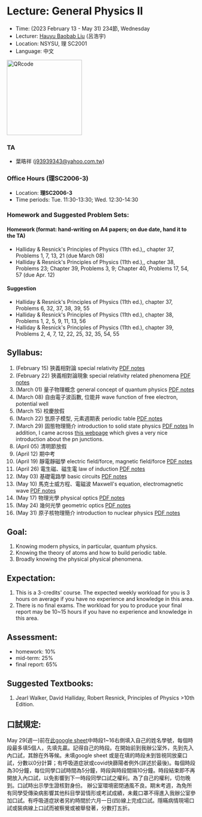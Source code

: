 # Lecture: General Physics II
* Time: (2023 February 13 - May 31) 234節, Wednesday
* Lecturer: [Hauyu Baobab Liu](https://baobabyoo.github.io/) (呂浩宇)
* Location: NSYSU, 理 SC2001
* Language: 中文

<img src="./images/Lecture_GeneralPhysics_2023Feb_QR.png" alt="QRcode" width="200px"/>

### TA
- 葉晧祥 (j93939343@yahoo.com.tw)

### Office Hours (理SC2006-3)
- Location: **理SC2006-3**
- Time periods: Tue. 11:30-13:30; Wed. 12:30-14:30

### Homework and Suggested Problem Sets:
#### Homework (format: hand-writing on A4 papers; on due date, hand it to the TA)
- Halliday & Resnick's Principles of Physics (11th ed.),, chapter 37, Problems 1, 7, 13, 21 (due March 08)
- Halliday & Resnick's Principles of Physics (11th ed.),, chapter 38, Problems 23; Chapter 39, Problems 3, 9; Chapter 40, Problems 17, 54, 57  (due Apr. 12)


#### Suggestion
- Halliday & Resnick's Principles of Physics (11th ed.), chapter 37, Problems 6, 32, 37, 38, 39, 55
- Halliday & Resnick's Principles of Physics (11th ed.), chapter 38, Problems 1, 2, 5, 9, 11, 13, 56
- Halliday & Resnick's Principles of Physics (11th ed.), chapter 39, Problems 2, 4, 7, 12, 22, 25, 32, 35, 54, 55

## Syllabus:
1. (February 15) 狹義相對論 special relativity [PDF notes](https://github.com/baobabyoo/Lecture_GeneralPhysics_2023Feb/blob/master/lecture_notes/SpecialRelativity_part1.pdf)
2. (February 22) 狹義相對論現象 special relativity related phenomena [PDF notes](https://github.com/baobabyoo/Lecture_GeneralPhysics_2023Feb/blob/master/lecture_notes/SpecialRelativity_part2.pdf)
3. (March 01) 量子物理概念 general concept of quantum physics [PDF notes](https://github.com/baobabyoo/Lecture_GeneralPhysics_2023Feb/blob/master/lecture_notes/QuantumPhysics_part1.pdf)
4. (March 08) 自由電子波函數, 位能井 wave function of free electron, potential well
5. (March 15) 校慶放假
6. (March 22) 氫原子模型, 元素週期表 periodic table [PDF notes](https://github.com/baobabyoo/Lecture_GeneralPhysics_2023Feb/blob/master/lecture_notes/QuantumPhysics_part2.pdf)
7. (March 29) 固態物理簡介 introduction to solid state physics [PDF notes](https://github.com/baobabyoo/Lecture_GeneralPhysics_2023Feb/blob/master/lecture_notes/QuantumPhysics_part3.pdf) In addition, I came across [this webpage](https://www.pveducation.org/pvcdrom/pn-junctions/bias-of-pn-junctions) which gives a very nice introduction about the pn junctions.
8. (April 05) 清明節放假
9. (April 12) 期中考
10. (April 19) 靜電靜磁學 electric field/force, magnetic field/force [PDF notes](https://github.com/baobabyoo/Lecture_GeneralPhysics_2023Feb/blob/master/lecture_notes/Electromagnetic_part1.pdf)
11. (April 26) 電生磁、磁生電 law of induction [PDF notes](https://github.com/baobabyoo/Lecture_GeneralPhysics_2023Feb/blob/master/lecture_notes/Electromagnetic_part2.pdf)
12. (May 03) 基礎電路學 basic circuits [PDF notes](https://github.com/baobabyoo/Lecture_GeneralPhysics_2023Feb/blob/master/lecture_notes/Electromagnetic_part3.pdf)
13. (May 10) 馬克士威方程、電磁波 Maxwell's equation, electromagnetic wave [PDF notes](https://github.com/baobabyoo/Lecture_GeneralPhysics_2023Feb/blob/master/lecture_notes/Electromagnetic_part4.pdf)
14. (May 17) 物理光學 physical optics [PDF notes](https://github.com/baobabyoo/Lecture_GeneralPhysics_2023Feb/blob/master/lecture_notes/Optics_part1.pdf)
15. (May 24) 幾何光學 geometric optics [PDF notes](https://github.com/baobabyoo/Lecture_GeneralPhysics_2023Feb/blob/master/lecture_notes/Optics_part2.pdf)
16. (May 31) 原子核物理簡介 introduction to nuclear physics [PDF notes](https://github.com/baobabyoo/Lecture_GeneralPhysics_2023Feb/blob/master/lecture_notes/NuclearParticlePhysics.pdf)

## Goal:
1. Knowing modern physics, in particular, quantum physics.
2. Knowing the theory of atoms and how to build periodic table.
3. Broadly knowing the physical physical phenomena.

## Expectation:
1. This is a 3-credits' course. The expected weekly workload for you is 3 hours on average if you have no experience and knowledge in this area.
2. There is no final exams. The workload for you to produce your final report may be 10~15 hours if you have no experience and knowledge in this area.

## Assessment:
- homework: 10%
- mid-term: 25%
- final report: 65%

## Suggested Textbooks:
1. Jearl Walker, David Halliday, Robert Resnick, Principles of Physics >10th Edition.

## 口試規定:
May 29(週一)前在[此google sheet](https://docs.google.com/spreadsheets/d/17LFu69oEB8hDhwkjClZLKMAx3sge13zY6Nxwctc1dL8/edit#gid=0)中時段1~16右側填入自己的姓名學號，每個時段最多填5個人，先填先贏。記得自己的時段。在開始前到我辦公室外，先到先入內口試，其餘在外等候。未填google sheet 或是在填的時段未到皆視同放棄口試，分數以0分計算；有呼吸道症狀或covid快篩陽者例外(詳述於最後)。每個時段為30分鐘，每位同學口試時間為5分鐘，時段與時段間隔10分鐘。時段結束即不再開放入內口試，以免影響到下一時段同學口試之權利。為了自己的權利，切勿晚到。口試時出示學生證核對身份。
    辦公室環境密閉通風不良。期末考週，為免所有同學受傳染病影響其他科目學習情形或考試成績，未戴口罩不得進入我辦公室參加口試。有呼吸道症狀者另約時間於六月一日(四)線上完成口試。隱瞞病情現場口試或裝病線上口試而被察覺或被舉發著，分數打五折。
